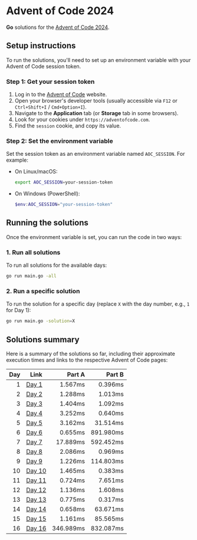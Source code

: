 # Advent of Code 2024

**Go** solutions for the [Advent of Code 2024](https://adventofcode.com/2024).

## Setup instructions

To run the solutions, you'll need to set up an environment variable with your Advent of Code session token.

### Step 1: Get your session token
1. Log in to the [Advent of Code](https://adventofcode.com) website.
2. Open your browser's developer tools (usually accessible via `F12` or `Ctrl+Shift+I` / `Cmd+Option+I`).
3. Navigate to the **Application** tab (or **Storage** tab in some browsers).
4. Look for your cookies under `https://adventofcode.com`.
5. Find the `session` cookie, and copy its value.

### Step 2: Set the environment variable
Set the session token as an environment variable named `AOC_SESSION`. For example:
- On Linux/macOS:
  ```bash
  export AOC_SESSION=your-session-token
  ```
- On Windows (PowerShell):
  ```powershell
  $env:AOC_SESSION="your-session-token"
  ```

## Running the solutions

Once the environment variable is set, you can run the code in two ways:

### 1. Run all solutions
To run all solutions for the available days:
```bash
go run main.go -all
```

### 2. Run a specific solution
To run the solution for a specific day (replace `X` with the day number, e.g., `1` for Day 1):
```bash
go run main.go -solution=X
```

## Solutions summary

Here is a summary of the solutions so far, including their approximate execution times and links to the respective Advent of Code pages:

| Day | Link                                           | Part A    | Part B    |
|----:|------------------------------------------------|----------:|----------:|
| 1   | [Day 1](https://adventofcode.com/2024/day/1)   | 1.567ms   | 0.396ms   |
| 2   | [Day 2](https://adventofcode.com/2024/day/2)   | 1.288ms   | 1.013ms   |
| 3   | [Day 3](https://adventofcode.com/2024/day/3)   | 1.404ms   | 1.092ms   |
| 4   | [Day 4](https://adventofcode.com/2024/day/4)   | 3.252ms   | 0.640ms   |
| 5   | [Day 5](https://adventofcode.com/2024/day/5)   | 3.162ms   | 31.514ms  |
| 6   | [Day 6](https://adventofcode.com/2024/day/6)   | 0.655ms   | 891.980ms |
| 7   | [Day 7](https://adventofcode.com/2024/day/7)   | 17.889ms  | 592.452ms |
| 8   | [Day 8](https://adventofcode.com/2024/day/8)   | 2.086ms   | 0.969ms   |
| 9   | [Day 9](https://adventofcode.com/2024/day/9)   | 1.226ms   | 114.803ms |
| 10  | [Day 10](https://adventofcode.com/2024/day/10) | 1.465ms   | 0.383ms   |
| 11  | [Day 11](https://adventofcode.com/2024/day/11) | 0.724ms   | 7.651ms   |
| 12  | [Day 12](https://adventofcode.com/2024/day/12) | 1.136ms   | 1.608ms   |
| 13  | [Day 13](https://adventofcode.com/2024/day/13) | 0.775ms   | 0.317ms   |
| 14  | [Day 14](https://adventofcode.com/2024/day/14) | 0.658ms   | 63.671ms  |
| 15  | [Day 15](https://adventofcode.com/2024/day/15) | 1.161ms   | 85.565ms  |
| 16  | [Day 16](https://adventofcode.com/2024/day/16) | 346.989ms | 832.087ms |
